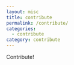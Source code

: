 ```yaml
---
layout: misc
title: contribute
permalink: /contribute/
categories:
  - contribute
category: contribute
---
```


Contribute!